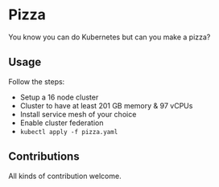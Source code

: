 # Pizza

You know you can do Kubernetes but can you make a pizza?

## Usage

Follow the steps:

- Setup a 16 node cluster
- Cluster to have at least 201 GB memory & 97 vCPUs 
- Install service mesh of your choice
- Enable cluster federation
- `kubectl apply -f pizza.yaml`

## Contributions

All kinds of contribution welcome.
